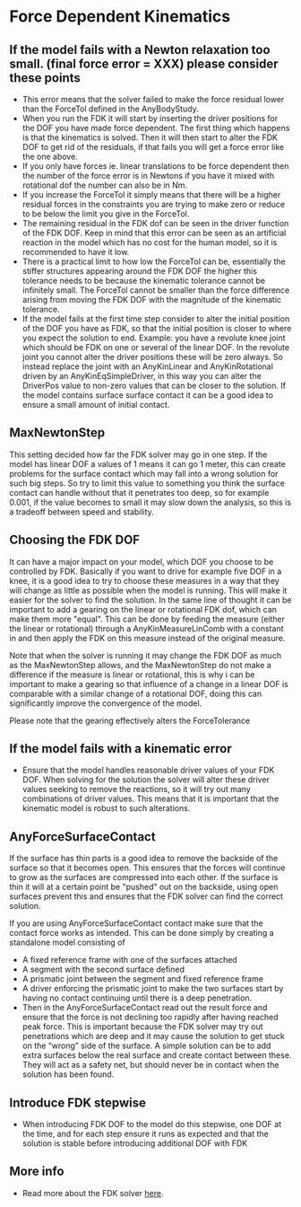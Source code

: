 # Force Dependent Kinematics

## If the model fails with a Newton relaxation too small. (final force error = XXX) please consider these points

+ This error means that the solver failed to make the force residual lower than the ForceTol defined in the AnyBodyStudy.
+ When you run the FDK it will start by inserting the driver positions for the DOF you have made force dependent. The first thing which happens is that the kinematics is solved. Then it will then start to alter the FDK DOF to get rid of the residuals, if that fails you will get a force error like the one above.
+ If you only have forces ie. linear translations to be force dependent then the number of the force error is in Newtons if you have it mixed with rotational dof the number can also be in Nm.
+ If you increase the ForceTol it simply means that there will be a higher residual forces in the constraints you are trying to make zero or reduce to be below the limit you give in the ForceTol.
+ The remaining residual in the FDK dof can be seen in the driver function of the FDK DOF. Keep in mind that this error can be seen as an artificial reaction in the model which has no cost for the human model, so it is recommended to have it low.
+ There is a practical limit to how low the ForceTol can be, essentially the stiffer structures appearing around the FDK DOF the higher this tolerance needs to be because the kinematic tolerance cannot be infinitely small. The ForceTol cannot be smaller than the force difference arising from moving the FDK DOF with the magnitude of the kinematic tolerance.
+ If the model fails at the first time step consider to alter the initial position of the DOF you have as FDK, so that the initial position is closer to where you expect the solution to end. Example: you have a revolute knee joint which should be FDK on one or several of the linear DOF. In the revolute joint you cannot alter the driver positions these will be zero always. So instead replace the joint with an AnyKinLinear and AnyKinRotational driven by an AnyKinEqSimpleDriver, in this way you can alter the DriverPos value to non-zero values that can be closer to the solution. If the model contains surface surface contact it can be a good idea to ensure a small amount of initial contact.

## MaxNewtonStep

This setting decided how far the FDK solver may go in one step. If the model has linear DOF a values of 1 means it can go 1 meter, this can create problems for the surface contact which may fall into a wrong solution for such big steps. So try to limit this value to something you think the surface contact can handle without that it penetrates too deep, so for example 0.001, if the value becomes to small it may slow down the analysis, so this is a tradeoff between speed and stability.

## Choosing the FDK DOF

It can have a major impact on your model, which DOF you choose to be controlled by FDK. Basically if you want to drive for example five DOF in a knee, it is a good idea to try to choose these measures in a way that they will change as little as possible when the model is running. This will make it easier for the solver to find the solution. In the same line of thought it can be important to add a gearing on the linear or rotational FDK dof, which can make them more "equal". This can be done by feeding the measure (either the linear or rotational) through a AnyKinMeasureLinComb with a constant in and then apply the FDK on this measure instead of the original measure.

Note that when the solver is running it may change the FDK DOF as much as the MaxNewtonStep allows, and the MaxNewtonStep do not make a difference if the measure is linear or rotational, this is why i can be important to make a gearing so that influence of a change in a linear DOF is comparable with a similar change of a rotational DOF, doing this can significantly improve the convergence of the model.

Please note that the gearing effectively alters the ForceTolerance

## If the model fails with a kinematic error

+ Ensure that the model handles reasonable driver values of your FDK DOF. When solving for the solution the solver will alter these driver values seeking to remove the reactions, so it will try out many combinations of driver values. This means that it is important that the kinematic model is robust to such alterations.

## AnyForceSurfaceContact

If the surface has thin parts is a good idea to remove the backside of the surface so that it becomes open. This ensures that the forces will continue to grow as the surfaces are compressed into each other. If the surface is thin it will at a certain point be "pushed" out on the backside, using open surfaces prevent this and ensures that the FDK solver can find the correct solution.

If you are using AnyForceSurfaceContact contact make sure that the contact force works as intended. This can be done simply by creating a standalone model consisting of

+ A fixed reference frame with one of the surfaces attached
+ A segment with the second surface defined
+ A prismatic joint between the segment and fixed reference frame
+ A driver enforcing the prismatic joint to make the two surfaces start by having no contact continuing until there is a deep penetration.
+ Then in the AnyForceSurfaceContact read out the result force and ensure that the force is not declining too rapidly after having reached peak force. This is important because the FDK solver may try out penetrations which are deep and it may cause the solution to get stuck on the “wrong” side of the surface. A simple solution can be to add extra surfaces below the real surface and create contact between these. They will act as a safety net, but should never be in contact when the solution has been found.

## Introduce FDK stepwise

+ When introducing FDK DOF to the model do this stepwise, one DOF at the time, and for each step ensure it runs as expected and that the solution is stable before introducing additional DOF with FDK

## More info

+ Read more about the FDK solver [here](http://www.anybodytech.com/fileadmin/AnyBody/Docs/Tutorials/chapX_ForceDependentKinematics/lesson3.html).